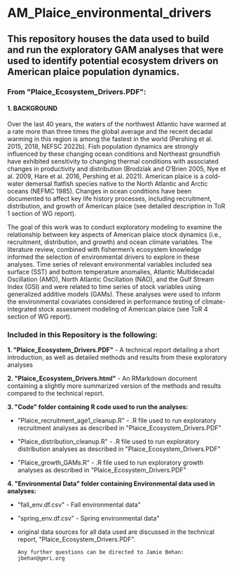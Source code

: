 # AM_Plaice_environmental_drivers

## This repository houses the data used to build and run the exploratory GAM analyses that were used to identify potential ecosystem drivers on American plaice population dynamics.

### From "Plaice_Ecosystem_Drivers.PDF":

#### **1.	BACKGROUND**

Over the last 40 years, the waters of the northwest Atlantic have warmed at a rate more than three times the global average and the recent decadal warming in this region is among the fastest in the world (Pershing et al. 2015, 2018, NEFSC 2022b). Fish population dynamics are strongly influenced by these changing ocean conditions and Northeast groundfish have exhibited sensitivity to changing thermal conditions with associated changes in productivity and distribution (Brodziak and O’Brien 2005, Nye et al. 2009, Hare et al. 2016, Pershing et al. 2021). American plaice is a cold-water demersal flatfish species native to the North Atlantic and Arctic oceans (NEFMC 1985). Changes in ocean conditions have been documented to affect key life history processes, including recruitment, distribution, and growth of American plaice (see detailed description in ToR 1 section of WG report).

The goal of this work was to conduct exploratory modeling to examine the relationship between key aspects of American plaice stock dynamics (i.e., recruitment, distribution, and growth) and ocean climate variables. The literature review, combined with fishermen’s ecosystem knowledge informed the selection of environmental drivers to explore in these analyses. Time series of relevant environmental variables included sea surface (SST) and bottom temperature anomalies, Atlantic Multidecadal Oscillation (AMO), North Atlantic Oscillation (NAO), and the Gulf Stream Index (GSI) and were related to time series of stock variables using generalized additive models (GAMs). These analyses were used to inform the environmental covariates considered in performance testing of climate-integrated stock assessment modeling of American plaice (see ToR 4 section of WG report). 

  
### **Included in this Repository is the following:**
  
  **1. "Plaice_Ecosystem_Drivers.PDF"** - A technical report detailing a short introduction, as well as detailed methods and results from these exploratory analyses
  
  **2. "Plaice_Ecosystem_Drivers.html"** - An RMarkdown document containing a slightly more summarized version of the methods and results compared to the technical report.
  
  **3. "Code" folder containing R code used to run the analyses:**
  
- "Plaice_recruitment_age1_cleanup.R" - .R file used to run exploratory recruitment analyses as described in "Plaice_Ecosystem_Drivers.PDF"
        
- "Plaice_distribution_cleanup.R" - .R file used to run exploratory distribution analyses as described in "Plaice_Ecosystem_Drivers.PDF"
        
- "Plaice_growth_GAMs.R" - .R file used to run exploratory growth analyses as described in "Plaice_Ecosystem_Drivers.PDF"

**4. "Environmental Data" folder containing Environmental data used in analyses:**
   
- "fall_env.df.csv" - Fall environmental data"

- "spring_env.df.csv" - Spring environmental data"

- original data sources for all data used are discussed in the technical report, "Plaice_Ecosystem_Drivers.PDF".

      Any further questions can be directed to Jamie Behan: jbehan@gmri.org
   
